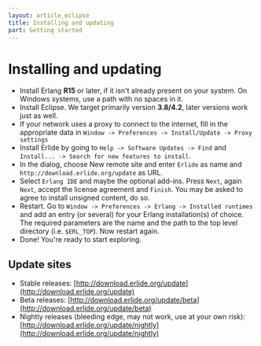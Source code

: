 ```yaml
---
layout: article_eclipse
title: Installing and updating
part: Getting started
---
```


# Installing and updating

* Install Erlang __R15__ or later, if it isn't already present on your system. On Windows systems, use a path with no spaces in it.
* Install Eclipse. We target primarily version __3.8/4.2__, later versions work just as well.
* If your network uses a proxy to connect to the internet, fill in the appropriate data in `Window -> Preferences -> Install/Update -> Proxy settings`
* Install Erlide by going to `Help -> Software Updates -> Find` and `Install... -> Search for new features to install`. 
* In the dialog, choose New remote site and enter `Erlide` as name and `http://download.erlide.org/update` as URL.
* Select `Erlang IDE` and maybe the optional add-ins. Press `Next`, again `Next`, accept the license agreement and `Finish`. You may be asked to agree to install unsigned content, do so.
* Restart. Go to `Window -> Preferences -> Erlang -> Installed runtimes` and add an entry (or several) for your Erlang installation(s) of choice. The required parameters are the name and the path to the top level directory (i.e. `$ERL_TOP`). Now restart again.
* Done! You're ready to start exploring.

## Update sites

* Stable releases: [http://download.erlide.org/update](http://download.erlide.org/update)
* Beta releases: [http://download.erlide.org/update/beta](http://download.erlide.org/update/beta)
* Nightly releases (bleeding edge, may not work, use at your own risk): [http://download.erlide.org/update/nightly](http://download.erlide.org/update/nightly)
